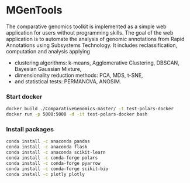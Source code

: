 # MGenTools

The comparative genomics toolkit is implemented as a simple web application for users without programming skills.
The goal of the web application is to automate the analysis of genomic annotations from Rapid Annotations using Subsystems Technology.
It includes reclassification, computation and analysis applying
- clustering algorithms: k-means, Agglomerative Clustering, DBSCAN, Bayesian Gaussian Mixture,
- dimensionality reduction methods: PCA, MDS, t-SNE,
- and statistical tests: PERMANOVA, ANOSIM.

### Start docker
```bash
docker build ./ComparativeGenomics-master/ -t test-polars-docker
docker run -p 5000:5000 -d -it test-polars-docker bash
```

### Install packages
```bash 
conda install -c anaconda pandas 
conda install -c anaconda flask
conda install -c anaconda scikit-learn 
conda install -c conda-forge polars
conda install -c conda-forge pyarrow
conda install -c conda-forge scikit-bio
conda install -c plotly plotly
```
